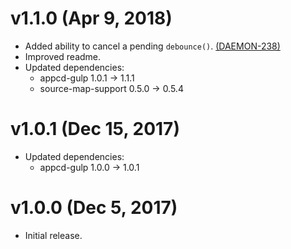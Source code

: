 # v1.1.0 (Apr 9, 2018)

 * Added ability to cancel a pending `debounce()`.
   [(DAEMON-238)](https://jira.appcelerator.org/browse/DAEMON-238)
 * Improved readme.
 * Updated dependencies:
   - appcd-gulp 1.0.1 -> 1.1.1
   - source-map-support 0.5.0 -> 0.5.4

# v1.0.1 (Dec 15, 2017)

 * Updated dependencies:
   - appcd-gulp 1.0.0 -> 1.0.1

# v1.0.0 (Dec 5, 2017)

 - Initial release.

